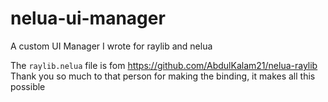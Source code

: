 # nelua-ui-manager
A custom UI Manager I wrote for raylib and nelua

The `raylib.nelua` file is fom https://github.com/AbdulKalam21/nelua-raylib Thank you so much to that person for making the binding, it makes all this possible
